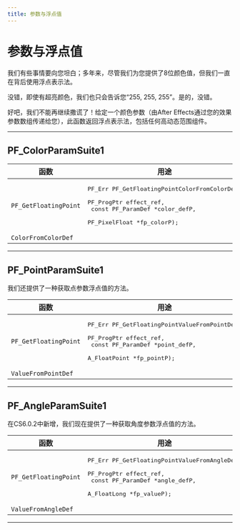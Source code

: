 ```yaml
---
title: 参数与浮点值
---
```

# 参数与浮点值

我们有些事情要向您坦白；多年来，尽管我们为您提供了8位颜色值，但我们一直在背后使用浮点表示法。

没错，即使有超亮颜色，我们也只会告诉您“255, 255, 255”。是的，没错。

好吧，我们不能再继续撒谎了！给定一个颜色参数（由After Effects通过您的效果参数数组传递给您），此函数返回浮点表示法，包括任何高动态范围组件。

---

## PF_ColorParamSuite1

|       函数        |                                                                                        用途                                                                                        |
|-------------------|-----------------------------------------------------------------------------------------------------------------------------------------------------------------------------------|
| `PF_GetFloatingPoint` | <pre lang="cpp">PF_Err PF_GetFloatingPointColorFromColorDef(<br/>  PF_ProgPtr         effect_ref,<br/>  const PF_ParamDef  \*color_defP,<br/>  PF_PixelFloat      \*fp_colorP);</pre> |
| `ColorFromColorDef`   |                                                                                                                                                                                   |

---

## PF_PointParamSuite1

我们还提供了一种获取点参数浮点值的方法。

|       函数        |                                                                                        用途                                                                                        |
|-------------------|-----------------------------------------------------------------------------------------------------------------------------------------------------------------------------------|
| `PF_GetFloatingPoint` | <pre lang="cpp">PF_Err PF_GetFloatingPointValueFromPointDef(<br/>  PF_ProgPtr         effect_ref,<br/>  const PF_ParamDef  \*point_defP,<br/>  A_FloatPoint       \*fp_pointP);</pre> |
| `ValueFromPointDef`   |                                                                                                                                                                                   |

---

## PF_AngleParamSuite1

在CS6.0.2中新增，我们现在提供了一种获取角度参数浮点值的方法。

|       函数        |                                                                                        用途                                                                                        |
|-------------------|-----------------------------------------------------------------------------------------------------------------------------------------------------------------------------------|
| `PF_GetFloatingPoint` | <pre lang="cpp">PF_Err PF_GetFloatingPointValueFromAngleDef(<br/>  PF_ProgPtr         effect_ref,<br/>  const PF_ParamDef  \*angle_defP,<br/>  A_FloatLong        \*fp_valueP);</pre> |
| `ValueFromAngleDef`   |                                                                                                                                                                                   |

---